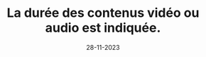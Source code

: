 ---
N: '118'
Rubrique: Images et médias
title: La durée des contenus vidéo ou audio est indiquée.
detail: La durée des contenus vidéo ou audio est indiquée.
categories: [" Images et médias"]
agrege: O4118-E029
opquast: '4118'
indiceebook: '29'
description: "Règle n° 029"
weight:  029
actif: '1'
layout: data
date: 28-11-2023
---